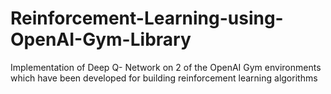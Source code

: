 # Reinforcement-Learning-using-OpenAI-Gym-Library
Implementation of Deep Q- Network on 2 of the OpenAI Gym environments which have been developed for  building reinforcement learning algorithms

